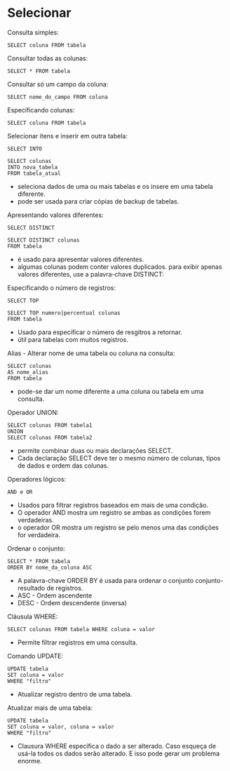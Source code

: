 # Selecionar

Consulta simples:

    SELECT coluna FROM tabela

Consultar todas as colunas:

    SELECT * FROM tabela

Consultar só um campo da coluna:

    SELECT nome_do_campo FROM coluna

Especificando colunas:

    SELECT coluna FROM tabela 

Selecionar itens e inserir em outra tabela:

    SELECT INTO

    SELECT colunas
    INTO nova_tabela
    FROM tabela_atual

* seleciona dados de uma ou mais tabelas e os insere em uma tabela diferente.
* pode ser usada para criar cópias de backup de tabelas.

Apresentando valores diferentes:

    SELECT DISTINCT

    SELECT DISTINCT colunas
    FROM tabela

* é usado para apresentar valores diferentes.
* algumas colunas podem conter valores duplicados. para exibir apenas valores diferentes, use a palavra-chave DISTINCT:

Especificando o número de registros:

    SELECT TOP

    SELECT TOP numero|percentual colunas
    FROM tabela

* Usado para especificar o número de resgitros a retornar.
* útil para tabelas com muitos registros.

Alias - Alterar nome de uma tabela ou coluna na consulta:

    SELECT colunas
    AS nome_alias
    FROM tabela

* pode-se dar um nome diferente a uma coluna ou tabela em uma consulta.

Operador UNION:

    SELECT colunas FROM tabela1
    UNION 
    SELECT colunas FROM tabela2

* permite combinar duas ou mais declarações SELECT.
* Cada declaração SELECT deve ter o mesmo número de colunas, tipos de dados e ordem das colunas.

Operadores lógicos:
    
    AND e OR

* Usados para filtrar registros baseados em mais de uma condição.
* O operador AND mostra um registro se ambas as condições forem verdadeiras.
* o operador OR mostra um registro se pelo menos uma das condições for verdadeira.

Ordenar o conjunto:

    SELECT * FROM tabela
    ORDER BY nome_da_coluna ASC

* A palavra-chave ORDER BY é usada para ordenar o conjunto conjunto-resultado de registros.
* ASC - Ordem ascendente
* DESC - Ordem descendente (inversa)

Cláusula WHERE:

    SELECT colunas FROM tabela WHERE coluna = valor 

* Permite filtrar registros em uma consulta.

Comando UPDATE:

    UPDATE tabela
    SET coluna = valor
    WHERE "filtro"

* Atualizar registro dentro de uma tabela.

Atualizar mais de uma tabela:

    UPDATE tabela
    SET coluna = valor, coluna = valor
    WHERE "filtro"

* Clausura WHERE específica o dado a ser alterado. Caso esqueça de usá-la todos os dados serão alterado. E isso pode gerar um problema enorme.
